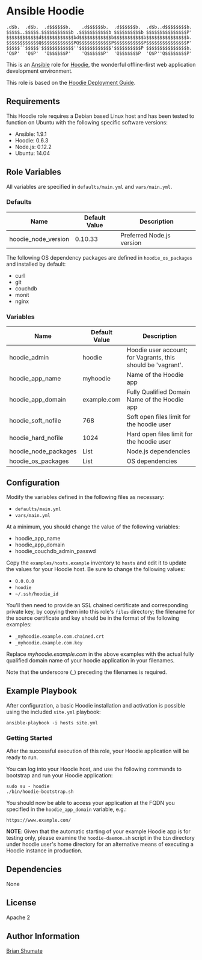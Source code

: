 # Ansible Hoodie

```
.d$b.  .d$b.  .d$$$$$$b.    .d$$$$$$b.  .d$$$$$$b.  .d$b..d$$$$$$$$b.
$$$$$..$$$$$.$$$$$$$$$$$b .$$$$$$$$$$$b $$$$$$$$$$b $$$$$$$$$$$$$$$P'
$$$$$$$$$$$$d$$$$$$$$$$$$bd$$$$$$$$$$$$b$$$$$$$$$$$b$$$$$$$$$$$$$$$b.
$$$$$$$$$$$$Q$$$$$$$$$$$$PQ$$$$$$$$$$$$P$$$$$$$$$$$P$$$$$$$$$$$$$$$P'
$$$$$´`$$$$$'$$$$$$$$$$$$''$$$$$$$$$$$$'$$$$$$$$$$P $$$$$$$$$$$$$$$b.
'Q$P'  'Q$P'  'Q$$$$$$P'    'Q$$$$$$P'  'Q$$$$$$$P  'Q$P''Q$$$$$$$$P'
```

This is an [Ansible](http://www.ansible.com/) role for
[Hoodie](http://hood.ie/), the wonderful offline-first web application
development environment.

This role is based on the
[Hoodie Deployment Guide](https://github.com/hoodiehq/my-first-hoodie/blob/master/deployment.md).

## Requirements

This Hoodie role requires a Debian based Linux host and has been tested to
function on Ubuntu with the following specific software versions:

* Ansible: 1.9.1
* Hoodie: 0.6.3
* Node.js: 0.12.2
* Ubuntu: 14.04

## Role Variables

All variables are specified in `defaults/main.yml` and `vars/main.yml`.

### Defaults

| Name           | Default Value | Description                        |
| -------------- | ------------- | -----------------------------------|
| hoodie_node_version | 0.10.33 | Preferred Node.js version |

The following OS dependency packages are defined in `hoodie_os_packages` and
installed by default:

* curl
* git
* couchdb
* monit
* nginx

### Variables

| Name            | Default Value | Description                        |
| --------------  | ------------- | -----------------------------------|
| hoodie_admin    | hoodie        | Hoodie user account; for Vagrants, this should be 'vagrant'.
| hoodie_app_name | myhoodie | Name of the Hoodie app
| hoodie_app_domain | example.com | Fully Qualified Domain Name of the Hoodie app
| hoodie_soft_nofile | 768 | Soft open files limit for the hoodie user
| hoodie_hard_nofile | 1024 | Hard open files limit for the hoodie user
| hoodie_node_packages | List | Node.js dependencies
| hoodie_os_packages | List | OS dependencies

## Configuration

Modify the variables defined in the following files as necessary:

* `defaults/main.yml`
* `vars/main.yml`

At a minimum, you should change the value of the following variables:

* hoodie_app_name
* hoodie_app_domain
* hoodie_couchdb_admin_passwd

Copy the `examples/hosts.example` inventory to `hosts` and edit it to update
the values for your Hoodie host. Be sure to change the following values:

* `0.0.0.0`
* `hoodie`
* `~/.ssh/hoodie_id`

You'll then need to provide an SSL chained certificate and corresponding
private key, by copying them into this role's `files` directory; the filename
for the source certificate and key should be in the format of the following
examples:

* `_myhoodie.example.com.chained.crt`
* `_myhoodie.example.com.key`

Replace *myhoodie.example.com* in the above examples with the actual
fully qualified domain name of your hoodie application in your filenames.

Note that the underscore (_) preceding the filenames is required.

## Example Playbook

After configuration, a basic Hoodie installation and activation is possible
using the included `site.yml` playbook:

```
ansible-playbook -i hosts site.yml
```

### Getting Started

After the successful execution of this role, your Hoodie application will be
ready to run.

You can log into your Hoodie host, and use the following commands to bootstrap
and run your Hoodie application:

```
sudo su - hoodie
./bin/hoodie-bootstrap.sh
```

You should now be able to access your application at the FQDN you specified in
the `hoodie_app_domain` variable, e.g.:

```
https://www.example.com/
```

**NOTE**: Given that the automatic starting of your example Hoodie app is
for testing only, please examine the `hoodie-daemon.sh` script in the `bin`
directory under hoodie user's home directory for an alternative means of
executing a Hoodie instance in production.

## Dependencies

None

## License

Apache 2

## Author Information

[Brian Shumate](https://github.com/brianshumate)
